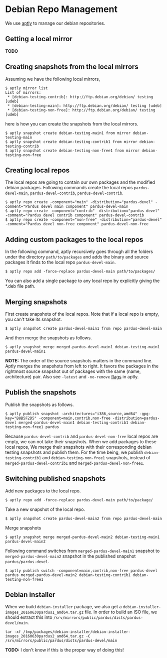# Debian Repo Management

We use [aptly][1] to manage our debian repositories.

## Getting a local mirror

**TODO**

## Creating snapshots from the local mirrors

Assuming we have the following local mirrors,

```
$ aptly mirror list
List of mirrors:
 * [debian-testing-contrib]: http://ftp.debian.org/debian/ testing [udeb]
 * [debian-testing-main]: http://ftp.debian.org/debian/ testing [udeb]
 * [debian-testing-non-free]: http://ftp.debian.org/debian/ testing [udeb]
```

here is how you can create the snapshots from the local mirrors.

```
$ aptly snapshot create debian-testing-main1 from mirror debian-testing-main
$ aptly snapshot create debian-testing-contrib1 from mirror debian-testing-contrib
$ aptly snapshot create debian-testing-non-free1 from mirror debian-testing-non-free
```

## Creating local repos

The local repos are going to contain our own packages and the modified debian
packages. Following commands create the local repos `pardus-devel-main`,
`pardus-devel-contrib`, `pardus-devel-contrib`.

```
$ aptly repo create -component="main" -distribution="pardus-devel" -comment="Pardus devel main component" pardus-devel-main
$ aptly repo create -component="contrib" -distribution="pardus-devel" -comment="Pardus devel contrib component" pardus-devel-contrib
$ aptly repo create -component="non-free" -distribution="pardus-devel" -comment="Pardus devel non-free component" pardus-devel-non-free
```

## Adding custom packages to the local repos

In the following command, aptly recursively goes through all the folders under
the directory `path/to/packages` and adds the binary and source packages it
finds to the local repo `pardus-devel-main`.

```
$ aptly repo add -force-replace pardus-devel-main path/to/packages/
```

You can also add a single package to any local repo by explicitly giving the
*.deb file path.

## Merging snapshots

First create snapshots of the local repos. Note that if a local repo is empty,
you can't take its snapshot.

```
$ aptly snapshot create pardus-devel-main1 from repo pardus-devel-main
```

And then merge the snapshots as follows.

```
$ aptly snapshot merge merged-pardus-devel-main1 debian-testing-main1 pardus-devel-main1 
```

**NOTE:** The order of the source snapshots matters in the command line. Aptly
 merges the snapshots from left to right. It favors the packages in the
 rightmost source snapshot out of packages with the same (name, architecture)
 pair. Also see `-latest` and `-no-remove` [flags][2] in aptly.

## Publish the snapshots

Publish the snapshots as follows.

```
$ aptly publish snapshot -architectures="i386,source,amd64" -gpg-key="B8B5F2D5" -component=main,contrib,non-free -distribution=pardus-devel merged-pardus-devel-main1 debian-testing-contrib1 debian-testing-non-free1 pardus
```

Because `pardus-devel-contrib` and `pardus-devel-non-free` local repos are
empty, we can not take their snapshots. When we add packages to these local
repos, We merge their snapshots with their corresponding debian testing
snapshots and publish them. For the time being, we publish
`debian-testing-contrib1` and `debian-testing-non-free1` snapshots, instead of
`merged-pardus-devel-contrib1` and `merged-pardus-devel-non-free1`.


## Switching published snapshots

Add new packages to the local repo.

```
$ aptly repo add -force-replace pardus-devel-main path/to/package/
```

Take a new snapshot of the local repo.

```
$ aptly snapshot create pardus-devel-main2 from repo pardus-devel-main
```

Merge snapshots

```
$ aptly snapshot merge merged-pardus-devel-main2 debian-testing-main1 pardus-devel-main2 
```

Following command switches from `merged-pardus-devel-main1` snapshot to
`merged-pardus-devel-main2` snapshot in the published snapshot `pardus/pardus-devel`.

```
$ aptly publish switch -component=main,contrib,non-free pardus-devel pardus merged-pardus-devel-main2 debian-testing-contrib1 debian-testing-non-free1
```

## Debian installer

When we build `debian-installer` package, we also get a
`debian-installer-images_20160630pardus1_amd64.tar.gz` file. In order to build
an ISO file, we should extract this into
`/srv/mirrors/public/pardus/dists/pardus-devel/main`.

```
tar -xf /tmp/packages/debian-installer/debian-installer-images_20160630pardus2_amd64.tar.gz -C /srv/mirrors/public/pardus/dists/pardus-devel/main
```

**TODO:** I don't know if this is the proper way of doing this!


[1]:https://www.aptly.info/
[2]:https://www.aptly.info/doc/aptly/snapshot/merge/
